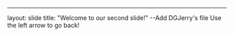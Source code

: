 ---
layout: slide
title: "Welcome to our second slide!"
--Add DGJerry's file
Use the left arrow to go back!
